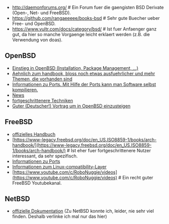 - http://daemonforums.org/ # Ein Forum fuer die gaengisten BSD Derivate (Open-, Net- und FreeBSD).  
- https://github.com/rangaeeeee/books-bsd # Sehr gute Buecher ueber Free- und OpenBSD.  
- https://www.vultr.com/docs/category/bsd/ # Ist fuer Anfaenger ganz gut, da hier so manche Vorgaenge leicht erklaert werden (z.B. die Verwendung von doas).  

## OpenBSD
- [Einstieg in OpenBSD (Installation, Package Management, ...)](https://www.openbsdhandbook.com/)
- [Aehnlich zum handbook, bloss noch etwas ausfuehrlicher und mehr Themen, die vorhanden sind](https://www.openbsd.org/faq/)
- [Informationen zu Ports. Mit Hilfe der Ports kann man Software selbst kompilieren.](https://www.openbsd.org/faq/ports/)
- [News](https://undeadly.org/cgi?action=front)
- [fortgeschrittenere Techniken](http://openbsdsupport.org/)
- [Guter (Deutscher!) Vortrag um in OpenBSD einzusteigen](https://www.youtube.com/watch?v=c0AtaEhFH8s)

## FreeBSD
- [offizielles Handbuch](https://docs.freebsd.org/en/books/handbook/)
- [https://www-legacy.freebsd.org/doc/en_US.ISO8859-1/books/arch-handbook/](https://www-legacy.freebsd.org/doc/en_US.ISO8859-1/books/arch-handbook/) # Ist eher fuer fortgeschrittenere Nutzer interessant, da sehr spezifisch.
- [Informationen zu Ports](https://www.freebsd.org/ports/)
- [Informationen zum Linux-compatibility-Layer](https://docs.freebsd.org/en/books/handbook/linuxemu/)
- [https://www.youtube.com/c/RoboNuggie/videos](https://www.youtube.com/c/RoboNuggie/videos) # Ein recht guter FreeBSD Youtubekanal.

## NetBSD
- [offizielle Dokumentation](http://www.netbsd.org/docs/) (Zu NetBSD konnte ich, leider, nie sehr viel finden. Deshalb verlinke ich mal nur das hier)

